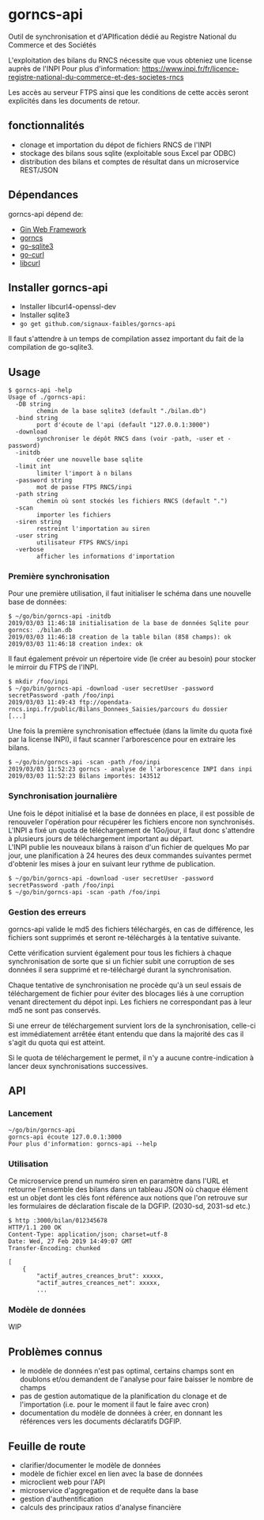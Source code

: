 # gorncs-api 

Outil de synchronisation et d'APIfication dédié au Registre National du Commerce et des Sociétés

L'exploitation des bilans du RNCS nécessite que vous obteniez une license auprès de l'INPI
Pour plus d'information: https://www.inpi.fr/fr/licence-registre-national-du-commerce-et-des-societes-rncs

Les accès au serveur FTPS ainsi que les conditions de cette accès seront explicités dans les documents de retour.  
## fonctionnalités
- clonage et importation du dépot de fichiers RNCS de l'INPI
- stockage des bilans sous sqlite (exploitable sous Excel par ODBC)
- distribution des bilans et comptes de résultat dans un microservice REST/JSON

## Dépendances

gorncs-api dépend de:

- [Gin Web Framework](http://github.com/gin-gonic/gin)
- [gorncs](http://github.com/chrnin/gorncs)
- [go-sqlite3](http://github.com/mattn/go-sqlite3)
- [go-curl](github.com/andelf/go-curl)
- [libcurl](https://curl.haxx.se/libcurl/)

## Installer gorncs-api
- Installer libcurl4-openssl-dev
- Installer sqlite3
- `go get github.com/signaux-faibles/gorncs-api`

Il faut s'attendre à un temps de compilation assez important du fait de la compilation de go-sqlite3.

## Usage
```
$ gorncs-api -help
Usage of ./gorncs-api:
  -DB string
    	chemin de la base sqlite3 (default "./bilan.db")
  -bind string
    	port d'écoute de l'api (default "127.0.0.1:3000")
  -download
    	synchroniser le dépôt RNCS dans (voir -path, -user et -password)
  -initdb
    	créer une nouvelle base sqlite
  -limit int
    	limiter l'import à n bilans
  -password string
    	mot de passe FTPS RNCS/inpi
  -path string
    	chemin où sont stockés les fichiers RNCS (default ".")
  -scan
    	importer les fichiers
  -siren string
    	restreint l'importation au siren
  -user string
    	utilisateur FTPS RNCS/inpi
  -verbose
    	afficher les informations d'importation
```

### Première synchronisation
Pour une première utilisation, il faut initialiser le schéma dans une nouvelle base de données:
```
$ ~/go/bin/gorncs-api -initdb
2019/03/03 11:46:18 initialisation de la base de données Sqlite pour gorncs: ./bilan.db
2019/03/03 11:46:18 creation de la table bilan (858 champs): ok
2019/03/03 11:46:18 creation index: ok
```
Il faut également prévoir un répertoire vide (le créer au besoin) pour stocker le mirroir du FTPS de l'INPI.

```
$ mkdir /foo/inpi
$ ~/go/bin/gorncs-api -download -user secretUser -password secretPassword -path /foo/inpi
2019/03/03 11:49:43 ftp://opendata-rncs.inpi.fr/public/Bilans_Donnees_Saisies/parcours du dossier 
[...]
```

Une fois la première synchronisation effectuée (dans la limite du quota fixé par la license INPI), il faut scanner l'arborescence pour en extraire les bilans.
```
$ ~/go/bin/gorncs-api -scan -path /foo/inpi
2019/03/03 11:52:23 gorncs - analyse de l'arborescence INPI dans inpi
2019/03/03 11:52:23 Bilans importés: 143512
```

### Synchronisation journalière
Une fois le dépot initialisé et la base de données en place, il est possible de renouveler l'opération pour récupérer les fichiers encore non synchronisés.  
L'INPI a fixé un quota de téléchargement de 1Go/jour, il faut donc s'attendre à plusieurs jours de téléchargement important au départ.  
L'INPI publie les nouveaux bilans à raison d'un fichier de quelques Mo par jour, une planification à 24 heures des deux commandes suivantes permet d'obtenir les mises à jour en suivant leur rythme de publication.
```
$ ~/go/bin/gorncs-api -download -user secretUser -password secretPassword -path /foo/inpi
$ ~/go/bin/gorncs-api -scan -path /foo/inpi
```

### Gestion des erreurs
gorncs-api valide le md5 des fichiers téléchargés, en cas de différence, les fichiers sont supprimés et seront re-téléchargés à la tentative suivante.  

Cette vérification survient également pour tous les fichiers à chaque synchronisation de sorte que si un fichier subit une corruption de ses données il sera supprimé et re-téléchargé durant la synchronisation.  

Chaque tentative de synchronisation ne procède qu'à un seul essais de téléchargement de fichier pour éviter des blocages liés à une corruption venant directement du dépot inpi. Les fichiers ne correspondant pas à leur md5 ne sont pas conservés.

Si une erreur de téléchargement survient lors de la synchronisation, celle-ci est immédiatement arrêtée étant entendu que dans la majorité des cas il s'agit du quota qui est atteint.

Si le quota de téléchargement le permet, il n'y a aucune contre-indication à lancer deux synchronisations successives.

## API
### Lancement
```
~/go/bin/gorncs-api 
gorncs-api écoute 127.0.0.1:3000
Pour plus d'information: gorncs-api --help
```
### Utilisation
Ce microservice prend un numéro siren en paramètre dans l'URL et retourne l'ensemble des bilans dans un tableau JSON où chaque élément est un objet dont les clés font référence aux notions que l'on retrouve sur les formulaires de déclaration fiscale de la DGFIP. (2030-sd, 2031-sd etc.)

```
$ http :3000/bilan/012345678
HTTP/1.1 200 OK
Content-Type: application/json; charset=utf-8
Date: Wed, 27 Feb 2019 14:49:07 GMT
Transfer-Encoding: chunked

[
    {
        "actif_autres_creances_brut": xxxxx,
        "actif_autres_creances_net": xxxxx,
        ...
```

### Modèle de données
WIP

## Problèmes connus
- le modèle de données n'est pas optimal, certains champs sont en doublons et/ou demandent de l'analyse pour faire baisser le nombre de champs
- pas de gestion automatique de la planification du clonage et de l'importation (i.e. pour le moment il faut le faire avec cron)
- documentation du modèle de données à créer, en donnant les références vers les documents déclaratifs DGFIP.

## Feuille de route
- clarifier/documenter le modèle de données
- modèle de fichier excel en lien avec la base de données
- microclient web pour l'API
- microservice d'aggregation et de requête dans la base
- gestion d'authentification
- calculs des principaux ratios d'analyse financière
